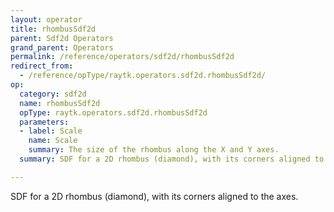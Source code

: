 ```yaml
---
layout: operator
title: rhombusSdf2d
parent: Sdf2d Operators
grand_parent: Operators
permalink: /reference/operators/sdf2d/rhombusSdf2d
redirect_from:
  - /reference/opType/raytk.operators.sdf2d.rhombusSdf2d/
op:
  category: sdf2d
  name: rhombusSdf2d
  opType: raytk.operators.sdf2d.rhombusSdf2d
  parameters:
  - label: Scale
    name: Scale
    summary: The size of the rhombus along the X and Y axes.
  summary: SDF for a 2D rhombus (diamond), with its corners aligned to the axes.

---
```



SDF for a 2D rhombus (diamond), with its corners aligned to the axes.